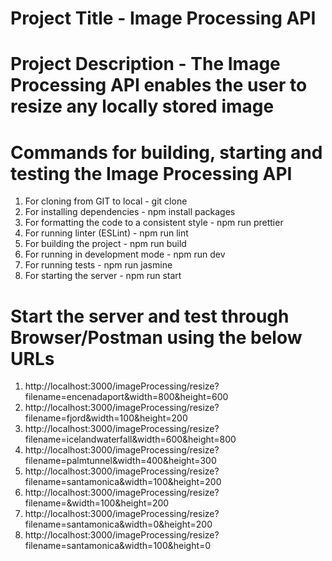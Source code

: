 # Project Title - Image Processing API

# Project Description - The Image Processing API enables the user to resize any locally stored image

# Commands for building, starting and testing the Image Processing API

1. For cloning from GIT to local - git clone <git-clone-url>
2. For installing dependencies - npm install packages
3. For formatting the code to a consistent style - npm run prettier
4. For running linter (ESLint) - npm run lint
5. For building the project - npm run build
6. For running in development mode - npm run dev 
7. For running tests - npm run jasmine
8. For starting the server - npm run start

# Start the server and test through Browser/Postman using the below URLs

1. http://localhost:3000/imageProcessing/resize?filename=encenadaport&width=800&height=600
2. http://localhost:3000/imageProcessing/resize?filename=fjord&width=100&height=200
3. http://localhost:3000/imageProcessing/resize?filename=icelandwaterfall&width=600&height=800
4. http://localhost:3000/imageProcessing/resize?filename=palmtunnel&width=400&height=300
5. http://localhost:3000/imageProcessing/resize?filename=santamonica&width=100&height=200
6. http://localhost:3000/imageProcessing/resize?filename=&width=100&height=200
7. http://localhost:3000/imageProcessing/resize?filename=santamonica&width=0&height=200
8. http://localhost:3000/imageProcessing/resize?filename=santamonica&width=100&height=0